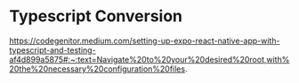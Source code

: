 # Typescript Conversion

https://codegenitor.medium.com/setting-up-expo-react-native-app-with-typescript-and-testing-af4d899a5875#:~:text=Navigate%20to%20your%20desired%20root,with%20the%20necessary%20configuration%20files.